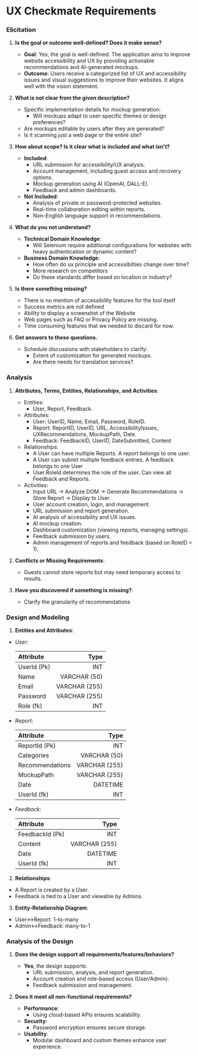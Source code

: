# UX Checkmate Requirements
### **Elicitation**

1. **Is the goal or outcome well-defined? Does it make sense?**
   - **Goal**: Yes, the goal is well-defined. The application aims to improve website accessibility and UX by providing actionable recommendations and AI-generated mockups.
   - **Outcome**: Users receive a categorized list of UX and accessibility issues and visual suggestions to improve their websites. It aligns well with the vision statement.

2. **What is not clear from the given description?**
   - Specific implementation details for mockup generation:
     - Will mockups adapt to user-specific themes or design preferences?
   - Are mockups editable by users after they are generated?
   - Is it scanning just a web page or the entire site?

3. **How about scope? Is it clear what is included and what isn't?**
   - **Included**:
     - URL submission for accessibility/UX analysis.
     - Account management, including guest access and recovery options.
     - Mockup generation using AI (OpenAI, DALL-E).
     - Feedback and admin dashboards.
   - **Not Included**:
     - Analysis of private or password-protected websites.
     - Real-time collaboration editing within reports.
     - Non-English language support in recommendations.

4. **What do you not understand?**
   - **Technical Domain Knowledge**:
     - Will Selenium require additional configurations for websites with heavy authentication or dynamic content?
   - **Business Domain Knowledge**:
     - How often do ux principle and accessibilties change over time?
     - More research on competitors
     - Do these standards differ based on location or industry?

5. **Is there something missing?**
   - There is no mention of accessibility features for the tool itself
   - Success metrics are not defined
   - Ability to display a screenshot of the Website
   - Web pages such as FAQ or Privacy Policy are missing.
   - Time consuming features that we needed to discard for now.

6. **Get answers to these questions.**
   - Schedule discussions with stakeholders to clarify:
     - Extent of customization for generated mockups.
     - Are there needs for translation services?


### **Analysis**

1. **Attributes, Terms, Entities, Relationships, and Activities**:
   - Entities:
      - User, Report, Feedback.
   - Attributes:
      - User: UserID, Name, Email, Password, RoleID.
      - Report: ReportID, UserID, URL, AccessibilityIssues, UXRecommendations, MockupPath, Date.
      - Feedback: FeedbackID, UserID, DateSubmitted, Content
   - Relationships:
      - A User can have multiple Reports. A report belongs to one user.
      - A User can submit multiple feedback entries. A feedback belongs to one User
      - User.RoleId determines the role of the user. Can view all Feedback and Reports.
   - Activities:
      - Input URL → Analyze DOM → Generate Recommendations → Store Report → Display to User
      - User account creation, login, and management.
      - URL submission and report generation.
      - AI analysis of accessibility and UX issues.
      - AI mockup creation.
      - Dashboard customization (viewing reports, managing settings).
      - Feedback submission by users.
      - Admin management of reports and feedback (based on RoleID = 1).

2. **Conflicts or Missing Requirements**:
    - Guests cannot store reports but may need temporary access to results.


3. **Have you discovered if something is missing?**:
   - Clarify the granularity of recommendations


### **Design and Modeling**

1. **Entities and Attributes**:
- *User*:  

    | Attribute | Type |
    | :------ | --: |
    | UserId (Pk) | INT |
    | Name | VARCHAR (50) |
    | Email | VARCHAR (255) |
    | Password | VARCHAR (255) |
    | Role (fk) | INT |

- *Report*:

    | Attribute | Type |
    | :------ | --: |
    | ReportId (Pk) | INT |
    | Categories | VARCHAR (50) |
    | Recommendations | VARCHAR (255) |
    | MockupPath | VARCHAR (255) |
    | Date | DATETIME |
    | UserId (fk) | INT |

- *Feedback*:

    | Attribute | Type |
    | :------ | --: |
    | FeedbackId (Pk) | INT |
    | Content | VARCHAR (255) |
    | Date | DATETIME |
    | UserId (fk) | INT |

2. **Relationships**:
- A Report is created by a User.
- Feedback is tied to a User and viewable by Admins.

3. **Entity-Relationship Diagram**:
- User<->Report: 1-to-many
- Admin<->Feedback: many-to-1


### **Analysis of the Design**

1. **Does the design support all requirements/features/behaviors?**
   - **Yes**, the design supports:
     - URL submission, analysis, and report generation.
     - Account creation and role-based access (User/Admin).
     - Feedback submission and management.

2. **Does it meet all non-functional requirements?**
   - **Performance**:
     - Using cloud-based APIs ensures scalability.
   - **Security**:
     - Password encryption ensures secure storage.
   - **Usability**:
     - Modular dashboard and custom themes enhance user experience.